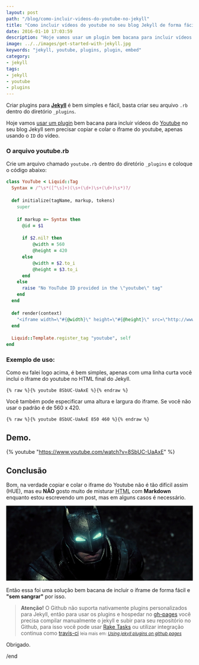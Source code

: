 ```yaml
---
layout: post
path: "/blog/como-incluir-videos-do-youtube-no-jekyll"
title: "Como incluir vídeos do youtube no seu blog Jekyll de forma fácil"
date: 2016-01-10 17:03:59
description: "Hoje vamos usar um plugin bem bacana para incluir vídeos do youtube no seu blog Jekyll sem precisar copiar e colar o iframe do youtube"
image: ../../images/get-started-with-jekyll.jpg
keywords: "jekyll, youtube, plugins, plugin, embed"
category:
- jekyll
tags:
- jekyll
- youtube
- plugins
---
```


Criar plugins para **[Jekyll](http://jekyllrb.com/)** é bem simples e fácil, basta criar seu arquivo `.rb` dentro do diretório `_plugins`.

Hoje vamos [usar um plugin](https://gist.github.com/joelverhagen/1805814) bem bacana para incluir vídeos do [Youtube](https://www.youtube.com/) no seu blog Jekyll sem precisar copiar e colar o iframe do youtube, apenas usando o `ID` do vídeo.

### O arquivo youtube.rb

Crie um arquivo chamado `youtube.rb` dentro do diretório `_plugins` e coloque o código abaixo:

```ruby
class YouTube < Liquid::Tag
  Syntax = /^\s*([^\s]+)(\s+(\d+)\s+(\d+)\s*)?/

  def initialize(tagName, markup, tokens)
    super

    if markup =~ Syntax then
      @id = $1

      if $2.nil? then
          @width = 560
          @height = 420
      else
          @width = $2.to_i
          @height = $3.to_i
      end
    else
      raise "No YouTube ID provided in the \"youtube\" tag"
    end
  end

  def render(context)
    "<iframe width=\"#{@width}\" height=\"#{@height}\" src=\"http://www.youtube.com/embed/#{@id}?color=white&theme=light\"></iframe>"
  end

  Liquid::Template.register_tag "youtube", self
end
```

### Exemplo de uso:

Como eu falei logo acima, é bem simples, apenas com uma linha curta você inclui o iframe do youtube no HTML final do Jekyll.


```liquid
{% raw %}{% youtube 8SbUC-UaAxE %}{% endraw %}
```

Você também pode especificar uma altura e largura do iframe. Se você não usar o padrão é de 560 x 420.

```liquid
{% raw %}{% youtube 8SbUC-UaAxE 850 460 %}{% endraw %}
```

## Demo.

{% youtube "https://www.youtube.com/watch?v=8SbUC-UaAxE" %}

## Conclusão

Bom, na verdade copiar e colar o iframe do Youtube não é tão difícil assim (HUE), mas eu **NÃO** gosto muito de misturar <abbr title="HyperText Markup Language">HTML</abbr> com **Markdown** enquanto estou escrevendo um post, mas em alguns casos é necessário.

![Barman - Sem sangrar](../../images/vai-sangrar.jpg)

Então essa foi uma solução bem bacana de incluir o iframe de forma fácil e **"sem sangrar"** por isso.

> **Atenção!** O Github não suporta nativamente plugins personalizados para Jekyll, então para usar os plugins e hospedar no [gh-pages](https://pages.github.com/) você precisa compilar manualmente o jekyll e subir para seu repositório no Github, para isso você pode usar [Rake Tasks](/rake-tasks-para-automatizar-publicacoes-jekyll/) ou utilizar integração continua como [travis-ci](https://travis-ci.org)
  > <small>leia mais em: _[Using jekyll plugins on github pages](http://ixti.net/software/2013/01/28/using-jekyll-plugins-on-github-pages.html)_</small>

Obrigado.

/end
